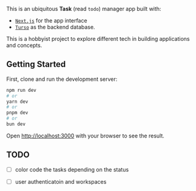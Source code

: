 This is an ubiquitous **Task** (read `todo`) manager app built with:

- [`Next.js`](https://nextjs.org/) for the app interface
- [`Turso`](https://turso.tech/) as the backend database.


This is a hobbyist project to explore different tech in building applications and concepts.


## Getting Started

First, clone and run the development server:

```bash
npm run dev
# or
yarn dev
# or
pnpm dev
# or
bun dev
```

Open [http://localhost:3000](http://localhost:3000) with your browser to see the result.


## TODO

- [ ] color code the tasks depending on the status
- [ ] user authenticatoin and workspaces

